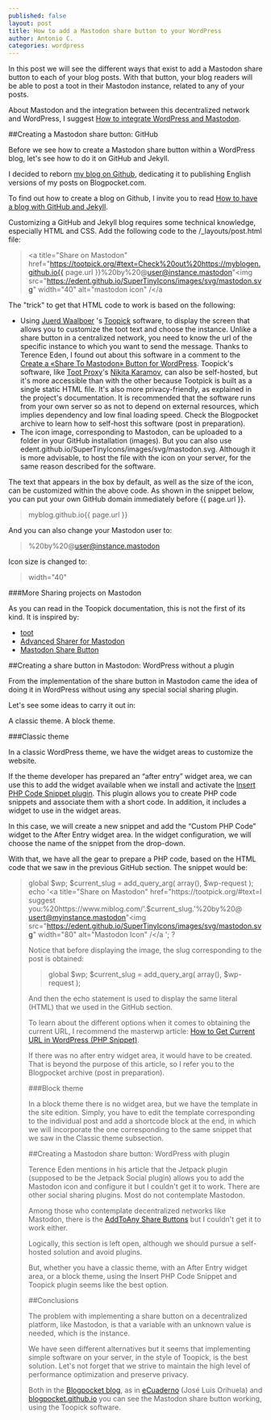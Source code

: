 ```yaml
---
published: false
layout: post
title: How to add a Mastodon share button to your WordPress
author: Antonio C.
categories: wordpress
---
```

In this post we will see the different ways that exist to add a Mastodon share button to each of your blog posts. With that button, your blog readers will be able to post a toot in their Mastodon instance, related to any of your posts.

About Mastodon and the integration between this decentralized network and WordPress, I suggest [How to integrate WordPress and Mastodon](https://www.blogpocket.com/2022/11/29/como-integrar-wordpress-y-mastodon/).

##Creating a Mastodon share button: GitHub

Before we see how to create a Mastodon share button within a WordPress blog, let's see how to do it on GitHub and Jekyll.

I decided to reborn [my blog on Github](https://blogpocket.github.io/), dedicating it to publishing English versions of my posts on Blogpocket.com.

To find out how to create a blog on Github, I invite you to read [How to have a blog with GitHub and Jekyll](https://www.blogpocket.com/2018/09/02/tener-un-blog-con-github-y-jekyll/).

Customizing a GitHub and Jekyll blog requires some technical knowledge, especially HTML and CSS.
Add the following code to the /_layouts/post.html file:

> <a title="Share on Mastodon" href="https://tootpick.org/#text=Check%20out%20https://myblogen.github.io{{ page.url }}%20by%20@user@instance.mastodon"<img src="https://edent.github.io/SuperTinyIcons/images/svg/mastodon.svg" width="40" alt="mastodon icon" /</a

The "trick" to get that HTML code to work is based on the following:

- Using [Juerd Waalboer](https://github.com/Juerd) 's [Toopick](https://github.com/Juerd/tootpick) software, to display the screen that allows you to customize the toot text and choose the instance. Unlike a share button in a centralized network, you need to know the url of the specific instance to which you want to send the message. Thanks to Terence Eden, I found out about this software in a comment to the [Create a «Share To Mastodon» Button for WordPress](https://shkspr.mobi/blog/2022/06/create-a-share-to-mastodon-button-for-wordpress/). Toopick's software, like [Toot Proxy](https://toot.kytta.dev/)'s [Nikita Karamov](https://www.kytta.dev/), can also be self-hosted, but it's more accessible than with the other because Tootpick is built as a single static HTML file. It's also more privacy-friendly, as explained in the project's documentation. It is recommended that the software runs from your own server so as not to depend on external resources, which implies dependency and low final loading speed. Check the Blogpocket archive to learn how to self-host this software (post in preparation).
- The icon image, corresponding to Mastodon, can be uploaded to a folder in your GitHub installation (images). But you can also use edent.github.io/SuperTinyIcons/images/svg/mastodon.svg. Although it is more advisable, to host the file with the icon on your server, for the same reason described for the software.

The text that appears in the box by default, as well as the size of the icon, can be customized within the above code. As shown in the snippet below, you can put your own GitHub domain immediately before {{ page.url }}.

> myblog.github.io{{ page.url }}

And you can also change your Mastodon user to:

> %20by%20@user@instance.mastodon

Icon size is changed to:

> width="40"

###More Sharing projects on Mastodon

As you can read in the Toopick documentation, this is not the first of its kind. It is inspired by:

- [toot](https://codeberg.org/kytta/toot)
- [Advanced Sharer for Mastodon](https://sharetomastodon.github.io/about/)
- [Mastodon Share Button](https://aly-ve.github.io/Mastodon-share-button/)

 
##Creating a share button in Mastodon: WordPress without a plugin

From the implementation of the share button in Mastodon came the idea of doing it in WordPress without using any special social sharing plugin.

Let's see some ideas to carry it out in:

A classic theme.
A block theme.

###Classic theme 

In a classic WordPress theme, we have the widget areas to customize the website.

If the theme developer has prepared an “after entry” widget area, we can use this to add the widget available when we install and activate the [Insert PHP Code Snippet plugin](https://wordpress.org/plugins/insert-php-code-snippet/). This plugin allows you to create PHP code snippets and associate them with a short code. In addition, it includes a widget to use in the widget areas.

In this case, we will create a new snippet and add the “Custom PHP Code” widget to the After Entry widget area. In the widget configuration, we will choose the name of the snippet from the drop-down.

With that, we have all the gear to prepare a PHP code, based on the HTML code that we saw in the previous GitHub section. The snippet would be:

> <?php
global $wp;
$current_slug = add_query_arg( array(), $wp-request );
echo '<a title="Share on Mastodon" href="https://tootpick.org/#text=I suggest you:%20https://www.miblog.com/'.$current_slug.'%20by%20@ usert@myinstance.mastodon"<img src="https://edent.github.io/SuperTinyIcons/images/svg/mastodon.svg" width="80" alt="Mastodon Icon" /</a ';
?
 
Notice that before displaying the image, the slug corresponding to the post is obtained:

> global $wp;
$current_slug = add_query_arg( array(), $wp-request );

And then the echo statement is used to display the same literal (HTML) that we used in the GitHub section.

To learn about the different options when it comes to obtaining the current URL, I recommend the masterwp article: [How to Get Current URL in WordPress (PHP Snippet)](https://smartwp.com/wordpress-get-current-url/).

If there was no after entry widget area, it would have to be created. That is beyond the purpose of this article, so I refer you to the Blogpocket archive (post in preparation).

###Block theme

In a block theme there is no widget area, but we have the template in the site edition.
Simply, you have to edit the template corresponding to the individual post and add a shortcode block at the end, in which we will incorporate the one corresponding to the same snippet that we saw in the Classic theme subsection.

##Creating a Mastodon share button: WordPress with plugin

Terence Eden mentions in his article that the Jetpack plugin (supposed to be the Jetpack Social plugin) allows you to add the Mastodon icon and configure it but I couldn't get it to work.
There are other social sharing plugins. Most do not contemplate Mastodon.

Among those who contemplate decentralized networks like Mastodon, there is the [AddToAny Share Buttons](https://es.wordpress.org/plugins/add-to-any/) but I couldn't get it to work either.

Logically, this section is left open, although we should pursue a self-hosted solution and avoid plugins.

But, whether you have a classic theme, with an After Entry widget area, or a block theme, using the Insert PHP Code Snippet and Toopick plugin seems like the best option.

##Conclusions

The problem with implementing a share button on a decentralized platform, like Mastodon, is that a variable with an unknown value is needed, which is the instance.

We have seen different alternatives but it seems that implementing simple software on your server, in the style of Toopick, is the best solution. Let's not forget that we strive to maintain the high level of performance optimization and preserve privacy.

Both in the [Blogpocket blog](https://www.blogpocket.com/), as in [eCuaderno](https://www.ecuaderno.com/) (José Luis Orihuela) and [blogpocket.github.io](https://blogpocket.github.io/) you can see the Mastodon share button working, using the Toopick software.
